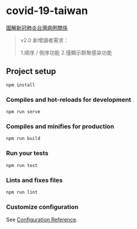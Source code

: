 # covid-19-taiwan

[圖解新冠肺炎台灣病例關係](https://udn.com/newmedia/2020/covid-19-taiwan/)

>v2.0 新增讀者需求：
>
>1.順序 / 倒序功能
>2.僅顯示群聚感染功能

## Project setup

```shell=
npm install
```

### Compiles and hot-reloads for development

```shell=
npm run serve
```

### Compiles and minifies for production

```shell=
npm run build
```

### Run your tests

```shell=
npm run test
```

### Lints and fixes files

```shell=
npm run lint
```

### Customize configuration

See [Configuration Reference](https://cli.vuejs.org/config/).
